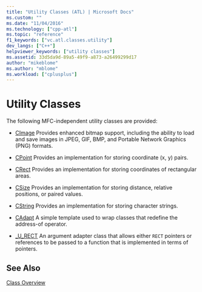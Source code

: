 ```yaml
---
title: "Utility Classes (ATL) | Microsoft Docs"
ms.custom: ""
ms.date: "11/04/2016"
ms.technology: ["cpp-atl"]
ms.topic: "reference"
f1_keywords: ["vc.atl.classes.utility"]
dev_langs: ["C++"]
helpviewer_keywords: ["utility classes"]
ms.assetid: 33d5da9d-89a5-49f9-a873-a26499299d17
author: "mikeblome"
ms.author: "mblome"
ms.workload: ["cplusplus"]
---
```

# Utility Classes

The following MFC-independent utility classes are provided:

- [CImage](../atl-mfc-shared/reference/cimage-class.md) Provides enhanced bitmap support, including the ability to load and save images in JPEG, GIF, BMP, and Portable Network Graphics (PNG) formats.

- [CPoint](../atl-mfc-shared/reference/cpoint-class.md) Provides an implementation for storing coordinate (x, y) pairs.

- [CRect](../atl-mfc-shared/reference/crect-class.md) Provides an implementation for storing coordinates of rectangular areas.

- [CSize](../atl-mfc-shared/reference/csize-class.md) Provides an implementation for storing distance, relative positions, or paired values.

- [CString](../atl-mfc-shared/reference/cstringt-class.md) Provides an implementation for storing character strings.

- [CAdapt](../atl/reference/cadapt-class.md) A simple template used to wrap classes that redefine the address-of operator.

- [_U_RECT](../atl/reference/u-rect-class.md) An argument adapter class that allows either `RECT` pointers or references to be passed to a function that is implemented in terms of pointers.

## See Also

[Class Overview](../atl/atl-class-overview.md)

